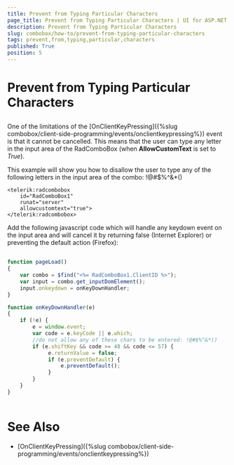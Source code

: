 ```yaml
---
title: Prevent from Typing Particular Characters
page_title: Prevent from Typing Particular Characters | UI for ASP.NET AJAX Documentation
description: Prevent from Typing Particular Characters
slug: combobox/how-to/prevent-from-typing-particular-characters
tags: prevent,from,typing,particular,characters
published: True
position: 5
---
```


# Prevent from Typing Particular Characters



## 

One of the limitations of the [OnClientKeyPressing]({%slug combobox/client-side-programming/events/onclientkeypressing%}) event is that it cannot be cancelled. This means that the user can type any letter in the input area of the RadComboBox (when **AllowCustomText** is set to *True*).

This example will show you how to disallow the user to type any of the following letters in the input area of the combo: !@#$%^&*()

````ASPNET
<telerik:radcombobox 
	id="RadComboBox1"
	runat="server" 
	allowcustomtext="true">
</telerik:radcombobox>
````



Add the following javascript code which will handle any keydown event on the input area and will cancel it by returning false (Internet Explorer) or preventing the default action (Firefox):

````JavaScript
	     	
function pageLoad()
{    
	var combo = $find("<%= RadComboBox1.ClientID %>");    
	var input = combo.get_inputDomElement();    
	input.onkeydown = onKeyDownHandler;
}

function onKeyDownHandler(e)
{    
	if (!e) {      
		e = window.event;           
		var code = e.keyCode || e.which;
		//do not allow any of these chars to be entered: !@#$%^&*()    
		if (e.shiftKey && code >= 48 && code <= 57) {
			 e.returnValue = false;
			 if (e.preventDefault) {
				 e.preventDefault();
			 }
		}        
	}
}
				
````



# See Also

 * [OnClientKeyPressing]({%slug combobox/client-side-programming/events/onclientkeypressing%})
